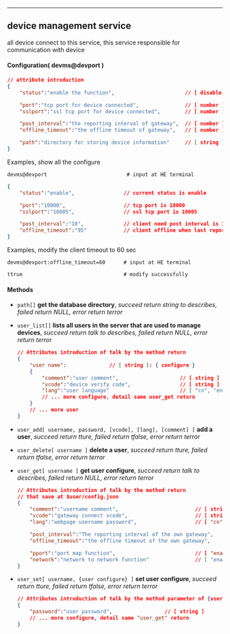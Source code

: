 
***
## device management service
all device connect to this service, this service responsible for communication with device


#### Configuration( devms@devport )

```json
// attribute introduction
{
    "status":"enable the function",                       // [ disable, enable ]

    "port":"tcp port for device connected",               // [ number ]
    "sslport":"ssl tcp port for device connected",        // [ number ]

    "post_interval":"the reporting interval of gateway",  // [ number ], The unit is seconds
    "offline_timeout":"the offline timeout of gateway",   // [ number ], The unit is seconds

    "path":"directory for storing device information"     // [ string ]
}
```

Examples, show all the configure
```shell
devms@devport                          # input at HE terminal
```
```json
{ 
    "status":"enable",                // current status is enable

    "port":"10000",                   // tcp port is 10000
    "sslport":"10005",                // ssl tcp port is 10005

    "post_interval":"10",             // client need post interval is 10 sec
    "offline_timeout":"95"            // client offline when last report before the 95 sec
}
```  

Examples, modify the client timeout to 60 sec
```shell
devms@devport:offline_timeout=60      # input at HE terminal
```
```shell
ttrue                                 # modify successfully
```  


#### **Methods**

+ `path[]` **get the database directory**, *succeed return string to describes, failed return NULL, error return terror*



+ `user_list[]` **lists all users in the server that are used to manage devices**, *succeed return talk to describes, failed return NULL, error return terror*
    ```json
    // Attributes introduction of talk by the method return
    {
        "user name":              // [ string ]: { configure }
        {
            "comment":"user comment",                    // [ string ]
            "vcode":"device verify code",                // [ string ]
            "lang":"user language"                       // [ "cn", "en" ]
            // ... more configure, detail same user_get return
        }
        // ... more user
    }    
    ```

+ `user_add[ username, password, [vcode], [lang], [comment] ]` **add a user**, *succeed return tture, failed return tfalse, error return terror*

+ `user_delete[ username ]` **delete a user**, *succeed return tture, failed return tfalse, error return terror*

+ `user_get[ username ]` **get user configure**, *succeed return talk to describes, failed return NULL, error return terror*
    ```json
    // Attributes introduction of talk by the method return
    // that save at $user/config.json
    {
        "comment":"username comment",                         // [ string ]
        "vcode":"gateway connect vcode",                      // [ string ]
        "lang":"webpage username password",                   // [ "cn", "en", ... ]

        "post_interval":"The reporting interval of the own gateway",    // [ number ], the unit is second
        "offline_timeout":"the offline timeout of the own gateway",     // [ number ], the unit is second
    
        "pport":"port map function",                          // [ "enable", "disable" ]
        "network":"network to network function"               // [ "enable", "disable" ]
    }
    ```

+ `user_set[ username, {user configure} ]` **set user configure**, *succeed return tture, failed return tfalse, error return terror*
    ```json
    // Attributes introduction of talk by the method parameter of {user configure}
    {
        "password":"user password",                 // [ string ]
        // ... more configure, detail same "user_get" return
    }
    ```

